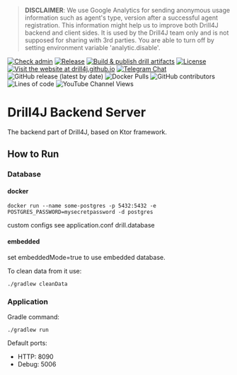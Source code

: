 > **DISCLAIMER**: We use Google Analytics for sending anonymous usage information such as agent's type, version
> after a successful agent registration. This information might help us to improve both Drill4J backend and client sides. It is used by the
> Drill4J team only and is not supposed for sharing with 3rd parties.
> You are able to turn off by setting environment variable 'analytic.disable'.

[![Check admin](https://github.com/Drill4J/admin/actions/workflows/check.yml/badge.svg)](https://github.com/Drill4J/admin/actions/workflows/check.yml)
[![Release](https://github.com/Drill4J/admin/actions/workflows/release.yml/badge.svg)](https://github.com/Drill4J/admin/actions/workflows/release.yml)
[![Build & publish drill artifacts](https://github.com/Drill4J/admin/actions/workflows/publish.yml/badge.svg)](https://github.com/Drill4J/admin/actions/workflows/publish.yml)
[![License](https://img.shields.io/github/license/Drill4J/admin)](LICENSE)
[![Visit the website at drill4j.github.io](https://img.shields.io/badge/visit-website-green.svg?logo=firefox)](https://drill4j.github.io/)
[![Telegram Chat](https://img.shields.io/badge/Chat%20on-Telegram-brightgreen.svg)](https://t.me/drill4j)
![GitHub release (latest by date)](https://img.shields.io/github/v/release/Drill4J/admin)
![Docker Pulls](https://img.shields.io/docker/pulls/drill4j/admin)
![GitHub contributors](https://img.shields.io/github/contributors/Drill4J/admin)
![Lines of code](https://img.shields.io/tokei/lines/github/Drill4J/admin)
![YouTube Channel Views](https://img.shields.io/youtube/channel/views/UCJtegUnUHr0bO6icF1CYjKw?style=social)

# Drill4J Backend Server

The backend part of Drill4J, based on Ktor framework.

## How to Run

### Database

#### docker
```
docker run --name some-postgres -p 5432:5432 -e POSTGRES_PASSWORD=mysecretpassword -d postgres
```

custom configs see application.conf drill.database

#### embedded
set embeddedMode=true to use embedded database. 

To clean data from it use:

```shell script
./gradlew cleanData
```

### Application
Gradle command:
```shell script
./gradlew run
```

Default ports:
* HTTP: 8090
* Debug: 5006
